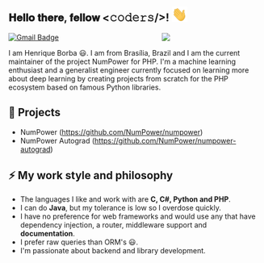 <h2> 𝐇𝐞𝐥𝐥𝐨 𝐭𝐡𝐞𝐫𝐞, 𝐟𝐞𝐥𝐥𝐨𝐰 <𝚌𝚘𝚍𝚎𝚛𝚜/>! <img src="https://raw.githubusercontent.com/ABSphreak/ABSphreak/master/gifs/Hi.gif" width="30px"></h2>

<img align='right' src='https://user-images.githubusercontent.com/5713670/87202985-820dcb80-c2b6-11ea-9f56-7ec461c497c3.gif' width='200"'>

[![Gmail Badge](https://img.shields.io/badge/-henrique.borba.dev@gmail.com-c14438?style=flat-square&logo=Gmail&logoColor=white&link=mailto:mailharshkhatri@gmail.com)](mailto:henrique.borba.dev@gmail.com)

I am Henrique Borba 😃. I am from Brasília, Brazil and I am the current maintainer of the project NumPower for PHP. I'm a machine learning enthusiast and a generalist engineer currently focused on learning more about deep learning by creating projects from scratch for the PHP ecosystem based on famous Python libraries.

## 👯 Projects
* NumPower (https://github.com/NumPower/numpower)
* NumPower Autograd (https://github.com/NumPower/numpower-autograd)
## ⚡ My work style and philosophy
- The languages ​​I like and work with are **C, C#, Python and PHP**.
- I can do **Java**, but my tolerance is low so I overdose quickly.
- I have no preference for web frameworks and would use any that have dependency injection, a router, middleware support and **documentation**.
- I prefer raw queries than ORM's 😃.
- I'm passionate about backend and library development.

